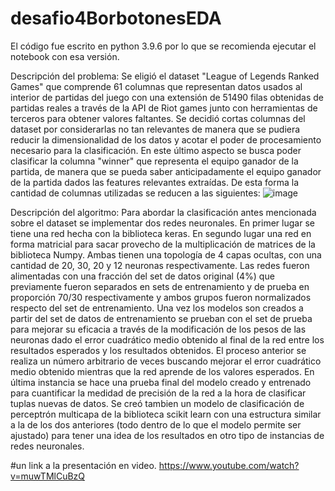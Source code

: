 # desafio4BorbotonesEDA

El código fue escrito en python 3.9.6 por lo que se recomienda ejecutar el notebook con esa versión.

Descripción del problema: Se eligió el dataset "League of Legends Ranked Games" que comprende 61 columnas que representan datos usados al interior de partidas del juego con una extensión de 51490 filas obtenidas de partidas reales a través de la API de Riot games junto con herramientas de terceros para obtener valores faltantes. Se decidió cortas columnas del dataset por considerarlas no tan relevantes de manera que se pudiera reducir la dimensionalidad de los datos y acotar el poder de procesamiento necesario para la clasificación. En este último aspecto se busca poder clasificar la columna "winner" que representa el equipo ganador de la partida, de manera que se pueda saber anticipadamente el equipo ganador de la partida dados las features relevantes extraídas.
De esta forma la cantidad de columnas utilizadas se reducen a las siguientes:
![image](https://user-images.githubusercontent.com/82004309/168493319-0c245b01-b03f-4e72-90df-8723cbdcfa9e.png)

Descripción del algoritmo: Para abordar la clasificación antes mencionada sobre el dataset se implementar dos redes neuronales. En primer lugar se tiene una red hecha con la biblioteca keras. En segundo lugar una red en forma matricial para sacar provecho de la multiplicación de matrices de la biblioteca Numpy. Ambas tienen una topología de 4 capas ocultas, con una cantidad de 20, 30, 20 y 12 neuronas respectivamente. Las redes fueron alimentadas con una fracción del set de datos original (4%) que previamente fueron separados en sets de entrenamiento y de prueba en proporción 70/30 respectivamente y ambos grupos fueron normalizados respecto del set de entrenamiento.
Una vez los modelos son creados a partir del set de datos de entrenamiento se prueban con el set de prueba para mejorar su eficacia a través de la modificación de los pesos de las neuronas dado el error cuadrático medio obtenido al final de la red entre los resultados esperados y los resultados obtenidos. El proceso anterior se realiza un número arbitrario de veces buscando mejorar el error cuadrático medio obtenido mientras que la red aprende de los valores esperados.
En última instancia se hace una prueba final del modelo creado y entrenado para cuantificar la medidad de precisión de la red a la hora de clasificar tuplas nuevas de datos.
Se creó tambien un modelo de clasificación de perceptrón multicapa de la biblioteca scikit learn con una estructura similar a la de los dos anteriores (todo dentro de lo que el modelo permite ser ajustado) para tener una idea de los resultados en otro tipo de instancias de redes neuronales. 


#un link a la presentación en video.
https://www.youtube.com/watch?v=muwTMlCuBzQ 

